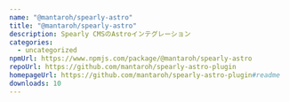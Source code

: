 ```yaml
---
name: "@mantaroh/spearly-astro"
title: "@mantaroh/spearly-astro"
description: Spearly CMSのAstroインテグレーション
categories:
  - uncategorized
npmUrl: https://www.npmjs.com/package/@mantaroh/spearly-astro
repoUrl: https://github.com/mantaroh/spearly-astro-plugin
homepageUrl: https://github.com/mantaroh/spearly-astro-plugin#readme
downloads: 10
---
```

